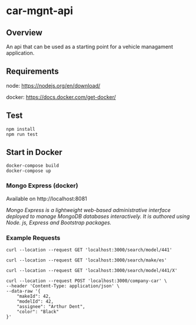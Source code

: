 # car-mgnt-api

## Overview

An api that can be used as a starting point for a vehicle managament application.

## Requirements

node: https://nodejs.org/en/download/

docker: https://docs.docker.com/get-docker/
## Test
```
npm install
npm run test
```

## Start in Docker
```
docker-compose build
docker-compose up
```

### Mongo Express (docker)
Available on http://localhost:8081

_Mongo Express is a lightweight web-based administrative interface deployed to manage MongoDB databases interactively. It is authored using Node. js, Express and Bootstrap packages._

### Example Requests
```
curl --location --request GET 'localhost:3000/search/model/441'

curl --location --request GET 'localhost:3000/search/make/es'

curl --location --request GET 'localhost:3000/search/model/441/X'

curl --location --request POST 'localhost:3000/company-car' \
--header 'Content-Type: application/json' \
--data-raw '{
    "makeId": 42,
    "modelId": 42,
    "assignee": "Arthur Dent",
    "color": "Black"
}'
```


